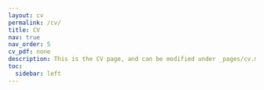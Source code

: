 ```yaml
---
layout: cv
permalink: /cv/
title: CV
nav: true
nav_order: 5
cv_pdf: none
description: This is the CV page, and can be modified under _pages/cv.md.
toc:
  sidebar: left
---
```


